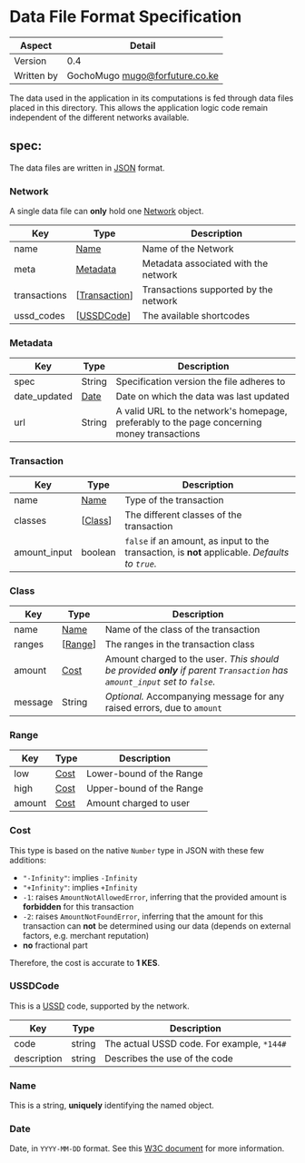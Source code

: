 # Data File Format Specification

|Aspect|Detail|
|------|------|
|Version|0.4|
|Written by|GochoMugo <mugo@forfuture.co.ke>|

The data used in the application in its computations is fed through data files
placed in this directory. This allows the application logic code remain
independent of the different networks available.

## spec:

The data files are written in [JSON][json] format.


<a name="type-network"></a>
### Network

A single data file can **only** hold one [Network](#type-network) object.

|Key|Type|Description|
|---|----|-----------|
|name|[Name](#type-name)|Name of the Network|
|meta|[Metadata](#type-metadata)|Metadata associated with the network|
|transactions|\[[Transaction](#type-transaction)]|Transactions supported by the network|
|ussd_codes|\[[USSDCode](#type-ussdcode)]|The available shortcodes|


<a name="type-metadata"></a>
### Metadata

|Key|Type|Description|
|---|----|-----------|
|spec|String|Specification version the file adheres to|
|date_updated|[Date](#type-date)|Date on which the data was last updated|
|url|String|A valid URL to the network's homepage, preferably to the page concerning money transactions|


<a name="type-transaction"></a>
### Transaction

|Key|Type|Description|
|---|----|-----------|
|name|[Name](#type-name)|Type of the transaction|
|classes|\[[Class](#type-class)]|The different classes of the transaction|
|amount_input|boolean|`false` if an amount, as input to the transaction, is **not** applicable. *Defaults to `true`.*|


<a name="type-class"></a>
### Class

|Key|Type|Description|
|---|----|-----------|
|name|[Name](#type-name)|Name of the class of the transaction|
|ranges|\[[Range](#type-range)]|The ranges in the transaction class|
|amount|[Cost](#type-cost)|Amount charged to the user. *This should be provided __only__ if parent `Transaction` has `amount_input` set to `false`.*|
|message|String|*Optional.* Accompanying message for any raised errors, due to `amount`|


<a name="type-range"></a>
### Range

|Key|Type|Description|
|---|----|-----------|
|low|[Cost](#type-cost)|Lower-bound of the Range|
|high|[Cost](#type-cost)|Upper-bound of the Range|
|amount|[Cost](#type-cost)|Amount charged to user|


### Cost
<a name="type-cost"></a>

This type is based on the native `Number` type in JSON with these few
additions:

* `"-Infinity"`: implies `-Infinity`
* `"+Infinity"`: implies `+Infinity`
* `-1`: raises `AmountNotAllowedError`, inferring that the provided
  amount is **forbidden** for this transaction
* `-2`: raises `AmountNotFoundError`, inferring that the amount for
  this transaction can **not** be determined using our data (depends on
  external factors, e.g. merchant reputation)
* **no** fractional part

Therefore, the cost is accurate to **1 KES**.


<a name="type-ussdcode"></a>
### USSDCode

This is a [USSD][ussd] code, supported by the network.

|Key|Type|Description|
|---|----|-----------|
|code|string|The actual USSD code. For example, `*144#`|
|description|string|Describes the use of the code|


<a name="type-name"></a>
### Name

This is a string, **uniquely** identifying the named object.


<a name="type-date"></a>
### Date

Date, in `YYYY-MM-DD` format. See this [W3C document][date] for
more information.


[date]:https://www.w3.org/TR/NOTE-datetime
[json]:http://json.org
[ussd]:https://en.wikipedia.org/wiki/Unstructured_Supplementary_Service_Data
